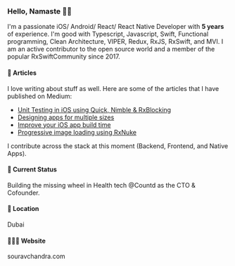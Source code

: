 ### Hello, Namaste 🙏🏻

I'm a passionate iOS/ Android/ React/ React Native Developer with **5 years** of experience. I'm good with Typescript, Javascript, Swift, Functional programming, Clean Architecture, VIPER, Redux, RxJS, RxSwift, and MVI. I am an active contributor to the open source world and a member of the popular RxSwiftCommunity since 2017.

#### 📰 Articles
I love writing about stuff as well. Here are some of the articles that I have published on Medium:

- [Unit Testing in iOS using Quick, Nimble & RxBlocking](https://medium.com/getpulse/unit-testing-in-ios-using-reactorkit-quick-nimble-rxblocking-swift-4-1-a01ccbaff44b)
- [Designing apps for multiple sizes](https://medium.com/getpulse/adaptive-ui-for-multiple-screen-sizes-in-ios-fd8c6999a0a3)
- [Improve your iOS app build time](https://medium.com/getpulse/improving-the-xcode-project-build-times-with-carthage-296deec9ebb4)
- [Progressive image loading using RxNuke](https://medium.com/@souravchan/progressive-image-loading-using-rxnuke-11005984d39c)

I contribute across the stack at this moment (Backend, Frontend, and Native Apps).

#### 🚀 Current Status

Building the missing wheel in Health tech @Countd as the CTO & Cofounder.

#### 📍 Location
Dubai

#### 🧑🏻‍💻 Website
souravchandra.com
